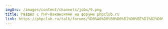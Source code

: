 ```yaml
---
imgSrc: /images/content/channels/jobs/9.png
title: Раздел с PHP-вакансиями на форуме phpclub.ru
link: https://phpclub.ru/talk/forums/%D0%A0%D0%B0%D0%B1%D0%BE%D1%82%D0%B0.9/
---
```



